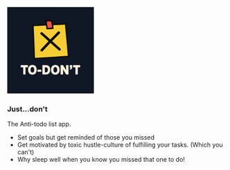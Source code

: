 <img src="todont%20logo%201.png" alt="To-DONT Poster" width="200"/>

### Just...don't

The Anti-todo list app. 
- Set goals but get reminded of those you missed
- Get motivated by toxic hustle-culture of fulfilling your tasks. (Which you can't)
- Why sleep well when you know you missed that one to do!
